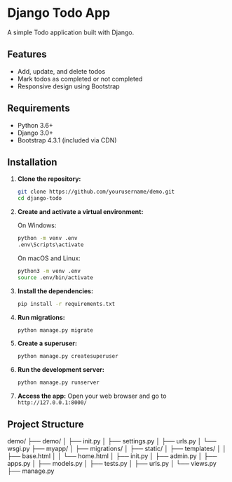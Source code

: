 # Django Todo App

A simple Todo application built with Django.

## Features

- Add, update, and delete todos
- Mark todos as completed or not completed
- Responsive design using Bootstrap

## Requirements

- Python 3.6+
- Django 3.0+
- Bootstrap 4.3.1 (included via CDN)

## Installation

1. **Clone the repository:**
    ```sh
    git clone https://github.com/yourusername/demo.git
    cd django-todo
    ```

2. **Create and activate a virtual environment:**

    On Windows:
    ```sh
    python -m venv .env
    .env\Scripts\activate
    ```

    On macOS and Linux:
    ```sh
    python3 -m venv .env
    source .env/bin/activate
    ```

3. **Install the dependencies:**
    ```sh
    pip install -r requirements.txt
    ```

4. **Run migrations:**
    ```sh
    python manage.py migrate
    ```

5. **Create a superuser:**
    ```sh
    python manage.py createsuperuser
    ```

6. **Run the development server:**
    ```sh
    python manage.py runserver
    ```

7. **Access the app:**
    Open your web browser and go to `http://127.0.0.1:8000/`

## Project Structure
demo/
├── demo/
│ ├── init.py
│ ├── settings.py
│ ├── urls.py
│ └── wsgi.py
├── myapp/
│ ├── migrations/
│ ├── static/
│ ├── templates/
│ │ ├── base.html
│ │ └── home.html
│ ├── init.py
│ ├── admin.py
│ ├── apps.py
│ ├── models.py
│ ├── tests.py
│ ├── urls.py
│ └── views.py
├── manage.py
